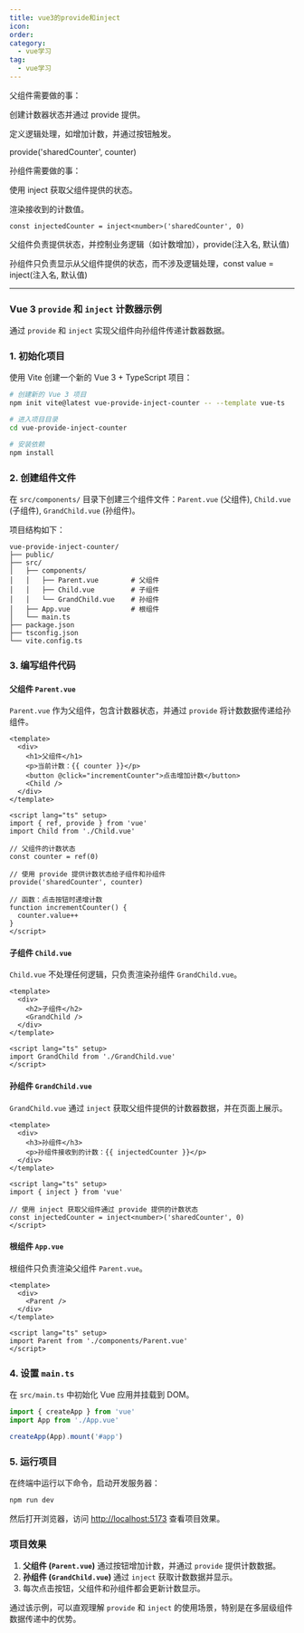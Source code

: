 ```yaml
---
title: vue3的provide和inject
icon: 
order: 
category:
  - vue学习
tag:
  - vue学习
---
```




父组件需要做的事：

创建计数器状态并通过 provide 提供。

定义逻辑处理，如增加计数，并通过按钮触发。

provide('sharedCounter', counter)



孙组件需要做的事：

使用 inject 获取父组件提供的状态。

渲染接收到的计数值。
```
const injectedCounter = inject<number>('sharedCounter', 0)
```



父组件负责提供状态，并控制业务逻辑（如计数增加），provide(注入名, 默认值)

孙组件只负责显示从父组件提供的状态，而不涉及逻辑处理，const value = inject(注入名, 默认值)



------



### Vue 3 `provide` 和 `inject` 计数器示例

通过 `provide` 和 `inject` 实现父组件向孙组件传递计数器数据。

### 1. 初始化项目

使用 Vite 创建一个新的 Vue 3 + TypeScript 项目：

```bash
# 创建新的 Vue 3 项目
npm init vite@latest vue-provide-inject-counter -- --template vue-ts

# 进入项目目录
cd vue-provide-inject-counter

# 安装依赖
npm install
```

### 2. 创建组件文件

在 `src/components/` 目录下创建三个组件文件：`Parent.vue` (父组件), `Child.vue` (子组件), `GrandChild.vue` (孙组件)。

项目结构如下：

```
vue-provide-inject-counter/
├── public/
├── src/
│   ├── components/
│   │   ├── Parent.vue        # 父组件
│   │   ├── Child.vue         # 子组件
│   │   └── GrandChild.vue    # 孙组件
│   ├── App.vue               # 根组件
│   └── main.ts
├── package.json
├── tsconfig.json
└── vite.config.ts
```

### 3. 编写组件代码

#### 父组件 `Parent.vue`

`Parent.vue` 作为父组件，包含计数器状态，并通过 `provide` 将计数数据传递给孙组件。

```vue
<template>
  <div>
    <h1>父组件</h1>
    <p>当前计数：{{ counter }}</p>
    <button @click="incrementCounter">点击增加计数</button>
    <Child />
  </div>
</template>

<script lang="ts" setup>
import { ref, provide } from 'vue'
import Child from './Child.vue'

// 父组件的计数状态
const counter = ref(0)

// 使用 provide 提供计数状态给子组件和孙组件
provide('sharedCounter', counter)

// 函数：点击按钮时递增计数
function incrementCounter() {
  counter.value++
}
</script>
```

#### 子组件 `Child.vue`

`Child.vue` 不处理任何逻辑，只负责渲染孙组件 `GrandChild.vue`。

```vue
<template>
  <div>
    <h2>子组件</h2>
    <GrandChild />
  </div>
</template>

<script lang="ts" setup>
import GrandChild from './GrandChild.vue'
</script>
```

#### 孙组件 `GrandChild.vue`

`GrandChild.vue` 通过 `inject` 获取父组件提供的计数器数据，并在页面上展示。

```vue
<template>
  <div>
    <h3>孙组件</h3>
    <p>孙组件接收到的计数：{{ injectedCounter }}</p>
  </div>
</template>

<script lang="ts" setup>
import { inject } from 'vue'

// 使用 inject 获取父组件通过 provide 提供的计数状态
const injectedCounter = inject<number>('sharedCounter', 0)
</script>
```

#### 根组件 `App.vue`

根组件只负责渲染父组件 `Parent.vue`。

```vue
<template>
  <div>
    <Parent />
  </div>
</template>

<script lang="ts" setup>
import Parent from './components/Parent.vue'
</script>
```

### 4. 设置 `main.ts`

在 `src/main.ts` 中初始化 Vue 应用并挂载到 DOM。

```ts
import { createApp } from 'vue'
import App from './App.vue'

createApp(App).mount('#app')
```

### 5. 运行项目

在终端中运行以下命令，启动开发服务器：

```bash
npm run dev
```

然后打开浏览器，访问 [http://localhost:5173](http://localhost:5173) 查看项目效果。

### 项目效果

1. **父组件 (`Parent.vue`)** 通过按钮增加计数，并通过 `provide` 提供计数数据。
2. **孙组件 (`GrandChild.vue`)** 通过 `inject` 获取计数数据并显示。
3. 每次点击按钮，父组件和孙组件都会更新计数显示。

通过该示例，可以直观理解 `provide` 和 `inject` 的使用场景，特别是在多层级组件数据传递中的优势。